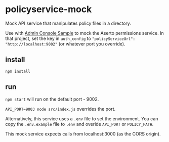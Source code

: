 # policyservice-mock

Mock API service that manipulates policy files in a directory.

Use with [Admin Console Sample](https://github.com/aserto-demo/admin-console-sample) to mock the Aserto permissions service.  In that project, set the key in `auth_config` to ` "policyServiceUrl": "http://localhost:9002" ` (or whatever port you override).


## install

`npm install`

## run

`npm start` will run on the default port - 9002.

`API_PORT=9003 node src/index.js` overrides the port.

Alternatively, this service uses a `.env` file to set the environment.  You can copy the `.env.example` file to `.env` and overide `API_PORT` or `POLICY_PATH`.

This mock service expects calls from localhost:3000 (as the CORS origin).
